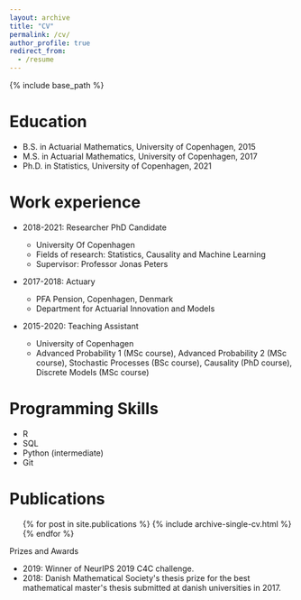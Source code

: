 ```yaml
---
layout: archive
title: "CV"
permalink: /cv/
author_profile: true
redirect_from:
  - /resume
---
```


{% include base_path %}

Education
======
* B.S. in Actuarial Mathematics, University of Copenhagen, 2015
* M.S. in Actuarial Mathematics, University of Copenhagen, 2017
* Ph.D. in Statistics, University of Copenhagen, 2021

Work experience
======
* 2018-2021: Researcher PhD Candidate
  * University Of Copenhagen
  * Fields of research: Statistics, Causality and Machine Learning
  * Supervisor: Professor Jonas Peters
  
* 2017-2018: Actuary
  * PFA Pension, Copenhagen, Denmark
  * Department for Actuarial Innovation and Models

* 2015-2020: Teaching Assistant
  * University of Copenhagen
  * Advanced Probability 1 (MSc course), Advanced Probability 2 (MSc course), Stochastic Processes (BSc course), Causality (PhD course), Discrete Models (MSc course)
  
Programming Skills
======
* R
* SQL
* Python (intermediate)
* Git

Publications
======
  <ul>{% for post in site.publications %}
    {% include archive-single-cv.html %}
  {% endfor %}</ul>
  
Prizes and Awards
* 2019: Winner of NeurIPS 2019 C4C challenge.
* 2018: Danish Mathematical Society's thesis prize for the best mathematical master's thesis submitted at danish universities in 2017.
  

